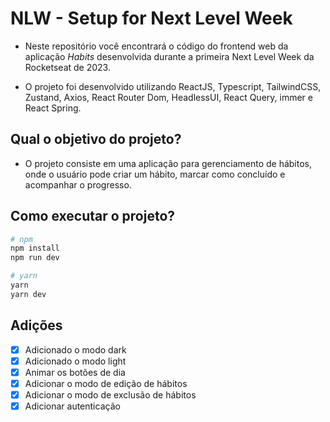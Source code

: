 # NLW - Setup for Next Level Week

- Neste repositório você encontrará o código do frontend web da aplicação _Habits_ desenvolvida durante a primeira Next Level Week da Rocketseat de 2023.

- O projeto foi desenvolvido utilizando ReactJS, Typescript, TailwindCSS, Zustand, Axios, React Router Dom, HeadlessUI, React Query, immer e React Spring.

## Qual o objetivo do projeto?

- O projeto consiste em uma aplicação para gerenciamento de hábitos, onde o usuário pode criar um hábito, marcar como concluído e acompanhar o progresso.

## Como executar o projeto?

```bash
# npm
npm install
npm run dev
```

```bash
# yarn
yarn
yarn dev
```

## Adições

- [x] Adicionado o modo dark
- [x] Adicionado o modo light
- [x] Animar os botões de dia
- [x] Adicionar o modo de edição de hábitos
- [x] Adicionar o modo de exclusão de hábitos
- [x] Adicionar autenticação
